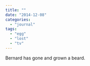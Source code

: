 ```yaml
---
title: ""
date: "2014-12-08"
categories: 
  - "journal"
tags: 
  - "egg"
  - "lost"
  - "tv"
---
```


Bernard has gone and grown a beard.
